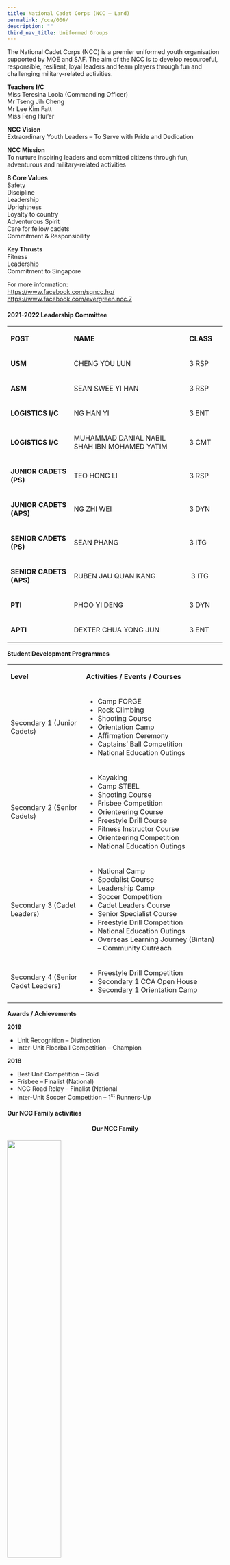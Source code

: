 ```yaml
---
title: National Cadet Corps (NCC – Land)
permalink: /cca/006/
description: ""
third_nav_title: Uniformed Groups
---
```

<p>The National Cadet Corps (NCC) is a premier uniformed youth organisation supported by MOE and SAF. The aim of the NCC is to develop resourceful, responsible, resilient, loyal leaders and team players through fun and challenging military-related activities.</p>
<p><strong>Teachers I/C</strong><br>Miss Teresina Loola (Commanding Officer)<br>Mr Tseng Jih Cheng<br>Mr Lee Kim Fatt<br>Miss Feng Hui’er</p>
<p><strong>NCC Vision</strong><br>Extraordinary Youth Leaders – To Serve with Pride and Dedication</p>
<p><strong>NCC Mission</strong><br>To nurture inspiring leaders and committed citizens through fun, adventurous and military-related activities</p>
<p><strong>8 Core Values</strong><br>Safety<br>Discipline<br>Leadership<br>Uprightness<br>Loyalty to country<br>Adventurous Spirit<br>Care for fellow cadets<br>Commitment &amp; Responsibility</p>
<p><strong>Key Thrusts</strong><br>Fitness<br>Leadership<br>Commitment to Singapore</p>
<p>For more information:<br><a href="https://www.facebook.com/sgncc.hq/">https://www.facebook.com/sgncc.hq/</a><br><a href="https://www.facebook.com/evergreen.ncc.7">https://www.facebook.com/evergreen.ncc.7</a></p>
<h4><strong>2021-2022 Leadership Committee</strong></h4>
<table width="0">
<tbody>
<tr>
<td width="163">
<p><strong>POST</strong></p>
</td>
<td width="357">
<p><strong>NAME</strong></p>
</td>
<td width="82">
<p><strong>CLASS</strong></p>
</td>
</tr>
<tr>
<td width="163">
<p><strong>USM</strong></p>
</td>
<td width="357">
<p>CHENG YOU LUN</p>
</td>
<td width="82">
<p>3 RSP</p>
</td>
</tr>
<tr>
<td width="163">
<p><strong>ASM</strong></p>
</td>
<td width="357">
<p>SEAN SWEE YI HAN</p>
</td>
<td width="82">
<p>3 RSP</p>
</td>
</tr>
<tr>
<td width="163">
<p><strong>LOGISTICS I/C</strong></p>
</td>
<td width="357">
<p>NG HAN YI</p>
</td>
<td width="82">
<p>3 ENT</p>
</td>
</tr>
<tr>
<td width="163">
<p><strong>LOGISTICS I/C</strong></p>
</td>
<td width="357">
<p>MUHAMMAD DANIAL NABIL SHAH IBN MOHAMED YATIM</p>
</td>
<td width="82">
<p>3 CMT</p>
</td>
</tr>
<tr>
<td width="163">
<p><strong>JUNIOR CADETS (PS)</strong></p>
</td>
<td width="357">
<p>TEO HONG LI</p>
</td>
<td width="82">
<p>3 RSP</p>
</td>
</tr>
<tr>
<td width="163">
<p><strong>JUNIOR CADETS (APS)</strong></p>
</td>
<td width="357">
<p>NG ZHI WEI</p>
</td>
<td width="82">
<p>3 DYN</p>
</td>
</tr>
<tr>
<td width="163">
<p><strong>SENIOR CADETS (PS)</strong></p>
</td>
<td width="357">
<p>SEAN PHANG</p>
</td>
<td width="82">
<p>3 ITG</p>
</td>
</tr>
<tr>
<td width="163">
<p><strong>SENIOR CADETS (APS)</strong></p>
</td>
<td width="357">
<p>RUBEN JAU QUAN KANG</p>
</td>
<td width="82">
<p>&nbsp;3 ITG</p>
</td>
</tr>
<tr>
<td width="163">
<p><strong>PTI</strong></p>
</td>
<td width="357">
<p>PHOO YI DENG</p>
</td>
<td width="82">
<p>3 DYN</p>
</td>
</tr>
<tr>
<td width="163">
<p><strong>APTI</strong></p>
</td>
<td width="357">
<p>DEXTER CHUA YONG JUN</p>
</td>
<td width="82">
<p>3 ENT</p>
</td>
</tr>
</tbody>
</table>
<p><strong>Student Development Programmes</strong></p>
<table>
<tbody>
<tr>
<td width="198">
<p><strong>Level</strong></p>
</td>
<td width="403">
<p><strong>Activities / Events / Courses</strong></p>
</td>
</tr>
<tr>
<td width="198">
<p>Secondary 1 (Junior Cadets)</p>
</td>
<td width="403">
<ul>
<li>Camp FORGE</li>
<li>Rock Climbing</li>
<li>Shooting Course</li>
<li>Orientation Camp</li>
<li>Affirmation Ceremony</li>
<li>Captains’ Ball Competition</li>
<li>National Education Outings</li>
</ul>
</td>
</tr>
<tr>
<td width="198">
<p>Secondary 2 (Senior Cadets)</p>
</td>
<td width="403">
<ul>
<li>Kayaking</li>
<li>Camp STEEL</li>
<li>Shooting Course</li>
<li>Frisbee Competition</li>
<li>Orienteering Course</li>
<li>Freestyle Drill Course</li>
<li>Fitness Instructor Course</li>
<li>Orienteering Competition</li>
<li>National Education Outings</li>
</ul>
</td>
</tr>
<tr>
<td width="198">
<p>Secondary 3 (Cadet Leaders)</p>
</td>
<td width="403">
<ul>
<li>National Camp</li>
<li>Specialist Course</li>
<li>Leadership Camp</li>
<li>Soccer Competition</li>
<li>Cadet Leaders Course</li>
<li>Senior Specialist Course</li>
<li>Freestyle Drill Competition</li>
<li>National Education Outings</li>
<li>Overseas Learning Journey (Bintan) – Community Outreach</li>
</ul>
</td>
</tr>
<tr>
<td width="198">
<p>Secondary 4 (Senior Cadet Leaders)</p>
</td>
<td width="403">
<ul>
<li>Freestyle Drill Competition</li>
<li>Secondary 1 CCA Open House</li>
<li>Secondary 1 Orientation Camp</li>
</ul>
</td>
</tr>
</tbody>
</table>
<p><strong>Awards / Achievements</strong></p>
<p><strong>2019</strong></p>
<ul>
<li>Unit Recognition – Distinction</li>
<li>Inter-Unit Floorball Competition – Champion</li>
</ul>
<p><strong>2018</strong></p>
<ul>
<li>Best Unit Competition – Gold</li>
<li>Frisbee – Finalist (National)</li>
<li>NCC Road Relay – Finalist (National</li>
<li>Inter-Unit Soccer Competition – 1<sup>st</sup>&nbsp;Runners-Up</li>
</ul>
<h4><strong>Our NCC Family activities</strong></h4>
<h4 style="text-align: center;">Our NCC Family</h4>
<img src="/images/nccland1.jpg" style="width: 50%;">
<img src="/images/nccland2.jpg" style="width: 50%;">
<h4><strong>Our NCC Activities</strong></h4>
<table border="1" style="border-collapse: collapse; width: 100%;">
<tbody>
<tr>
<td style="width: 50%; text-align: center;"><img src="/images/nccland3.jpg">Captains Ball</td>
<td style="width: 50%; text-align: center;"><img src="/images/nccland4.jpg">Frisbee</td>
</tr>
<tr>
<td style="width: 50%; text-align: center;"><img src="/images/nccland5.jpg">Floorball</td>
<td style="width: 50%; text-align: center;"><img src="/images/nccland6.jpg">Kayaking</td>
</tr>
<tr>
<td style="width: 50%; text-align: center;"><img src="/images/nccland7.jpg" style="width: 55%;">Rock Climbing</td>
<td style="width: 50%; text-align: center;"><img src="/images/nccland8.jpg">Soccer</td>
</tr>
<tr>
<td style="width: 50%; text-align: center;"><img src="/images/nccland9.jpg" style="width: 75%;">Service Learning at Bintan</td>
<td style="width: 50%; text-align: center;"><img src="/images/nccland10.jpg">Service Learning at Bintan</td>
</tr>
<tr>
<td style="width: 50%; text-align: center;"><img src="/images/nccland11.jpg">Service Learning at Bintan</td>
<td style="width: 50%; text-align: center;"><img src="/images/nccland12.jpg">Service Learning at Bintan</td>
</tr>
<tr>
<td style="width: 50%; text-align: center;"><img src="/images/nccland13.jpg">Service Learning at Bintan</td>
<td style="width: 50%; text-align: center;">&nbsp;</td>
</tr>
</tbody>
</table>
